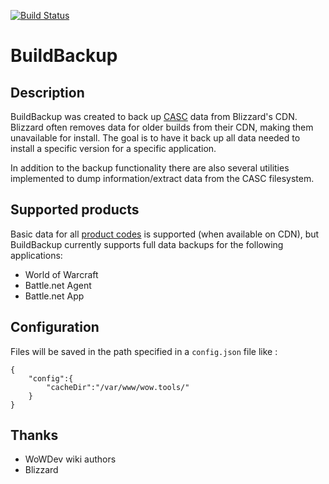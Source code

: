 [![Build Status](https://travis-ci.org/Marlamin/BuildBackup.svg?branch=master)](https://travis-ci.org/Marlamin/BuildBackup)

# BuildBackup

## Description
BuildBackup was created to back up [CASC](https://wowdev.wiki/CASC) data from Blizzard's CDN. Blizzard often removes data for older builds from their CDN, making them unavailable for install. The goal is to have it back up all data needed to install a specific version for a specific application.

In addition to the backup functionality there are also several utilities implemented to dump information/extract data from the CASC filesystem.

## Supported products
Basic data for all [product codes](https://wowdev.wiki/CASC#NGDP_Program_Codes) is supported (when available on CDN), but BuildBackup currently supports full data backups for the following applications:
- World of Warcraft
- Battle.net Agent
- Battle.net App

## Configuration
Files will be saved in the path specified in a ```config.json``` file like :
```
{
	"config":{
		"cacheDir":"/var/www/wow.tools/"
	}
}
```

## Thanks
- WoWDev wiki authors
- Blizzard
